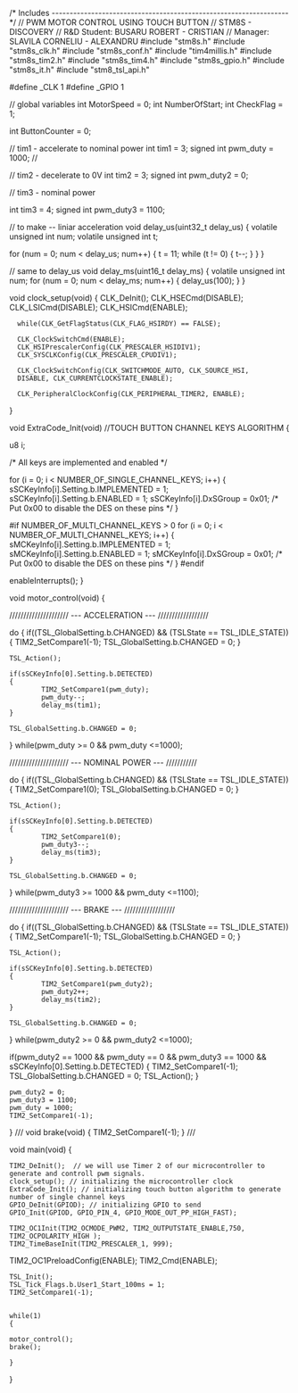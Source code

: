 /* Includes ------------------------------------------------------------------*/
// PWM MOTOR CONTROL USING TOUCH BUTTON
// STM8S - DISCOVERY 
// R&D Student: BUSARU ROBERT - CRISTIAN 
// Manager: SLAVILA CORNELIU - ALEXANDRU 
#include "stm8s.h"
#include "stm8s_clk.h"
#include "stm8s_conf.h"
#include "tim4millis.h"
#include "stm8s_tim2.h"
#include "stm8s_tim4.h"
#include "stm8s_gpio.h"
#include "stm8s_it.h"
#include "stm8_tsl_api.h"

#define _CLK 1
#define _GPIO 1

// global variables
int MotorSpeed = 0;
int NumberOfStart;
int CheckFlag = 1;

int ButtonCounter = 0;

// tim1 - accelerate to nominal power
int tim1 = 3;
signed int pwm_duty = 1000; // 

// tim2 - decelerate to 0V
int tim2 = 3;
signed int pwm_duty2 = 0;

// tim3 - nominal power

int tim3 = 4;
signed int pwm_duty3 = 1100;

// to make -- liniar acceleration
void delay_us(uint32_t delay_us)
{
  volatile unsigned int num;
  volatile unsigned int t;


  for (num = 0; num < delay_us; num++)
  {
    t = 11;
    while (t != 0)
    {
      t--;
    }
  }
}

// same to delay_us
void delay_ms(uint16_t delay_ms)
{
  volatile unsigned int num;
  for (num = 0; num < delay_ms; num++)
  {
    delay_us(100);
  }
}

void clock_setup(void) 
{
	CLK_DeInit();
	CLK_HSECmd(DISABLE);
	CLK_LSICmd(DISABLE);
	CLK_HSICmd(ENABLE);
	
      while(CLK_GetFlagStatus(CLK_FLAG_HSIRDY) == FALSE);
                
      CLK_ClockSwitchCmd(ENABLE);
      CLK_HSIPrescalerConfig(CLK_PRESCALER_HSIDIV1);
      CLK_SYSCLKConfig(CLK_PRESCALER_CPUDIV1);
                
      CLK_ClockSwitchConfig(CLK_SWITCHMODE_AUTO, CLK_SOURCE_HSI, 
      DISABLE, CLK_CURRENTCLOCKSTATE_ENABLE);
               
      CLK_PeripheralClockConfig(CLK_PERIPHERAL_TIMER2, ENABLE);

}

void ExtraCode_Init(void)     //TOUCH BUTTON CHANNEL KEYS ALGORITHM
{

  u8 i;

  /* All keys are implemented and enabled */

  for (i = 0; i < NUMBER_OF_SINGLE_CHANNEL_KEYS; i++)
  {
    sSCKeyInfo[i].Setting.b.IMPLEMENTED = 1;
    sSCKeyInfo[i].Setting.b.ENABLED = 1;
    sSCKeyInfo[i].DxSGroup = 0x01; /* Put 0x00 to disable the DES on these pins */
  }

#if NUMBER_OF_MULTI_CHANNEL_KEYS > 0
  for (i = 0; i < NUMBER_OF_MULTI_CHANNEL_KEYS; i++)
  {
    sMCKeyInfo[i].Setting.b.IMPLEMENTED = 1;
    sMCKeyInfo[i].Setting.b.ENABLED = 1;
    sMCKeyInfo[i].DxSGroup = 0x01; /* Put 0x00 to disable the DES on these pins */
  }
#endif

  enableInterrupts();
}

void motor_control(void)
{	

///////////////////// --- ACCELERATION --- //////////////////

do
{
	if((TSL_GlobalSetting.b.CHANGED) && (TSLState == TSL_IDLE_STATE))
  {
		TIM2_SetCompare1(-1);
    TSL_GlobalSetting.b.CHANGED = 0;
  } 

	TSL_Action();
	
	if(sSCKeyInfo[0].Setting.b.DETECTED)
	{
			TIM2_SetCompare1(pwm_duty);
			pwm_duty--;
			delay_ms(tim1);
	} 
	
	TSL_GlobalSetting.b.CHANGED = 0;
	
} while(pwm_duty >= 0 && pwm_duty <=1000);


///////////////////// --- NOMINAL POWER --- /////////// 

do
{
	if((TSL_GlobalSetting.b.CHANGED) && (TSLState == TSL_IDLE_STATE))
  {
		TIM2_SetCompare1(0);
    TSL_GlobalSetting.b.CHANGED = 0;
  } 

	TSL_Action();
	
	if(sSCKeyInfo[0].Setting.b.DETECTED)
	{
			TIM2_SetCompare1(0);
			pwm_duty3--;
			delay_ms(tim3);
	} 
	
	TSL_GlobalSetting.b.CHANGED = 0;
	
} while(pwm_duty3 >= 1000 && pwm_duty <=1100);


///////////////////// --- BRAKE --- //////////////////

do
{
	if((TSL_GlobalSetting.b.CHANGED) && (TSLState == TSL_IDLE_STATE))
  {
		TIM2_SetCompare1(-1);
    TSL_GlobalSetting.b.CHANGED = 0;
  } 

	TSL_Action();
	
	if(sSCKeyInfo[0].Setting.b.DETECTED)
	{
			TIM2_SetCompare1(pwm_duty2);
			pwm_duty2++;
			delay_ms(tim2);
	} 
	
	TSL_GlobalSetting.b.CHANGED = 0;
	
} while(pwm_duty2 >= 0 && pwm_duty2 <=1000);


if(pwm_duty2 == 1000 && pwm_duty == 0 && pwm_duty3 == 1000 && sSCKeyInfo[0].Setting.b.DETECTED)
	{
		TIM2_SetCompare1(-1);
    TSL_GlobalSetting.b.CHANGED = 0;
		TSL_Action();
	}
		
	pwm_duty2 = 0;
	pwm_duty3 = 1100;
	pwm_duty = 1000;
	TIM2_SetCompare1(-1);

}
///
void brake(void)
{
	TIM2_SetCompare1(-1);
}
///

void main(void)
{
	
	TIM2_DeInit();  // we will use Timer 2 of our microcontroller to generate and controll pwm signals. 
	clock_setup(); // initializing the microcontroller clock
	ExtraCode_Init(); // initializing touch button algorithm to generate number of single channel keys
	GPIO_DeInit(GPIOD); // initializing GPIO to send
	GPIO_Init(GPIOD, GPIO_PIN_4, GPIO_MODE_OUT_PP_HIGH_FAST);
	
	TIM2_OC1Init(TIM2_OCMODE_PWM2, TIM2_OUTPUTSTATE_ENABLE,750, TIM2_OCPOLARITY_HIGH ); 
	TIM2_TimeBaseInit(TIM2_PRESCALER_1, 999);
  TIM2_OC1PreloadConfig(ENABLE);
	TIM2_Cmd(ENABLE);
	
	TSL_Init();
	TSL_Tick_Flags.b.User1_Start_100ms = 1;
	TIM2_SetCompare1(-1);


	while(1)
	{

	motor_control();
	brake();
	
	}

}
